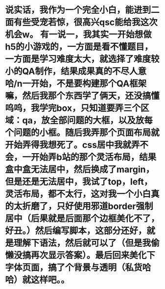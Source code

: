 # 说实话，我作为一个完全小白，能进到二面有些受宠若惊，很高兴qsc能给我这次机会w。 有一说一，我其实一开始想做h5的小游戏的，一方面是看不懂题目，一方面是学习难度太大，就选择了难度较小的QA制作，结果成果真的不尽人意哈/n一开始，不是要构建那个QA框架嘛，然后我那个东西学了俩天，还没搞懂呜呜，我学完box，只知道要弄三个区域：qa，放全部问题的大框，以及放每个问题的小框。随后我弄那个页面布局就开始弄得我想死了。css居中我就弄不会，一开始弄b站的那个灵活布局，结果盒中盒无法居中，然后换成了margin，但是还是无法居中，我试了top，left，灵活布局，都不太行，这对我一个小白真的太折磨了，只好使用邪道border强制居中（后果就是后面那个边框美化不了，好丑。）然后编写脚本，这部分还好，就是理解下语法，然后就可以了（但是我偷懒没搞再次显示答案）。最后回来美化下字体页面，搞了个背景与透明（私货哈哈）就这样吧。。
